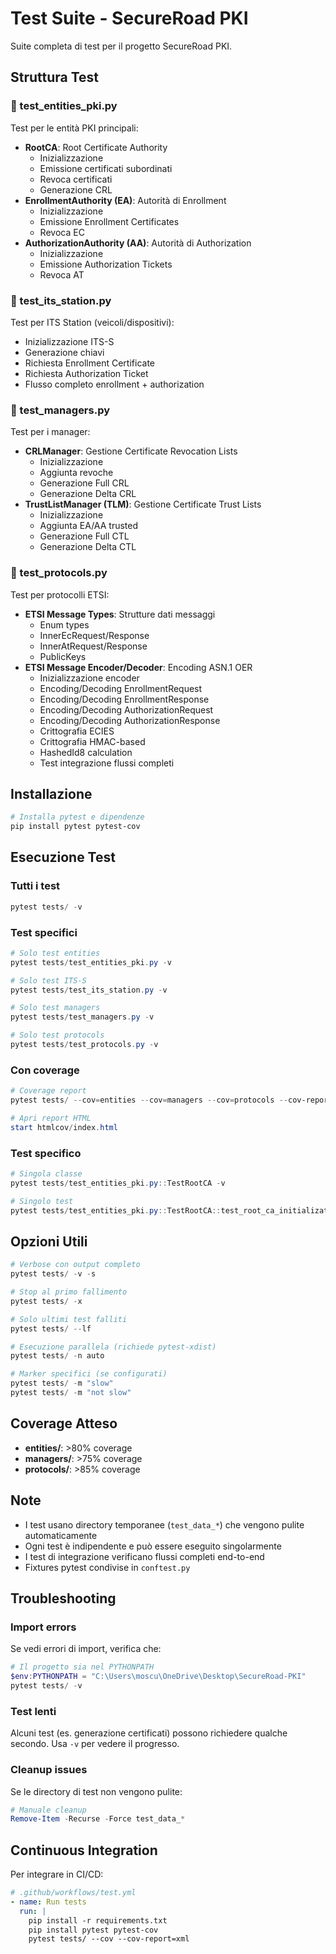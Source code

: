 # Test Suite - SecureRoad PKI

Suite completa di test per il progetto SecureRoad PKI.

## Struttura Test

### 📁 test_entities_pki.py
Test per le entità PKI principali:
- **RootCA**: Root Certificate Authority
  - Inizializzazione
  - Emissione certificati subordinati
  - Revoca certificati
  - Generazione CRL
- **EnrollmentAuthority (EA)**: Autorità di Enrollment
  - Inizializzazione
  - Emissione Enrollment Certificates
  - Revoca EC
- **AuthorizationAuthority (AA)**: Autorità di Authorization
  - Inizializzazione
  - Emissione Authorization Tickets
  - Revoca AT

### 📁 test_its_station.py
Test per ITS Station (veicoli/dispositivi):
- Inizializzazione ITS-S
- Generazione chiavi
- Richiesta Enrollment Certificate
- Richiesta Authorization Ticket
- Flusso completo enrollment + authorization

### 📁 test_managers.py
Test per i manager:
- **CRLManager**: Gestione Certificate Revocation Lists
  - Inizializzazione
  - Aggiunta revoche
  - Generazione Full CRL
  - Generazione Delta CRL
- **TrustListManager (TLM)**: Gestione Certificate Trust Lists
  - Inizializzazione
  - Aggiunta EA/AA trusted
  - Generazione Full CTL
  - Generazione Delta CTL

### 📁 test_protocols.py
Test per protocolli ETSI:
- **ETSI Message Types**: Strutture dati messaggi
  - Enum types
  - InnerEcRequest/Response
  - InnerAtRequest/Response
  - PublicKeys
- **ETSI Message Encoder/Decoder**: Encoding ASN.1 OER
  - Inizializzazione encoder
  - Encoding/Decoding EnrollmentRequest
  - Encoding/Decoding EnrollmentResponse
  - Encoding/Decoding AuthorizationRequest
  - Encoding/Decoding AuthorizationResponse
  - Crittografia ECIES
  - Crittografia HMAC-based
  - HashedId8 calculation
  - Test integrazione flussi completi

## Installazione

```powershell
# Installa pytest e dipendenze
pip install pytest pytest-cov
```

## Esecuzione Test

### Tutti i test
```powershell
pytest tests/ -v
```

### Test specifici
```powershell
# Solo test entities
pytest tests/test_entities_pki.py -v

# Solo test ITS-S
pytest tests/test_its_station.py -v

# Solo test managers
pytest tests/test_managers.py -v

# Solo test protocols
pytest tests/test_protocols.py -v
```

### Con coverage
```powershell
# Coverage report
pytest tests/ --cov=entities --cov=managers --cov=protocols --cov-report=html

# Apri report HTML
start htmlcov/index.html
```

### Test specifico
```powershell
# Singola classe
pytest tests/test_entities_pki.py::TestRootCA -v

# Singolo test
pytest tests/test_entities_pki.py::TestRootCA::test_root_ca_initialization -v
```

## Opzioni Utili

```powershell
# Verbose con output completo
pytest tests/ -v -s

# Stop al primo fallimento
pytest tests/ -x

# Solo ultimi test falliti
pytest tests/ --lf

# Esecuzione parallela (richiede pytest-xdist)
pytest tests/ -n auto

# Marker specifici (se configurati)
pytest tests/ -m "slow"
pytest tests/ -m "not slow"
```

## Coverage Atteso

- **entities/**: >80% coverage
- **managers/**: >75% coverage
- **protocols/**: >85% coverage

## Note

- I test usano directory temporanee (`test_data_*`) che vengono pulite automaticamente
- Ogni test è indipendente e può essere eseguito singolarmente
- I test di integrazione verificano flussi completi end-to-end
- Fixtures pytest condivise in `conftest.py`

## Troubleshooting

### Import errors
Se vedi errori di import, verifica che:
```powershell
# Il progetto sia nel PYTHONPATH
$env:PYTHONPATH = "C:\Users\moscu\OneDrive\Desktop\SecureRoad-PKI"
pytest tests/ -v
```

### Test lenti
Alcuni test (es. generazione certificati) possono richiedere qualche secondo. Usa `-v` per vedere il progresso.

### Cleanup issues
Se le directory di test non vengono pulite:
```powershell
# Manuale cleanup
Remove-Item -Recurse -Force test_data_*
```

## Continuous Integration

Per integrare in CI/CD:
```yaml
# .github/workflows/test.yml
- name: Run tests
  run: |
    pip install -r requirements.txt
    pip install pytest pytest-cov
    pytest tests/ --cov --cov-report=xml
```

